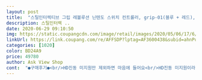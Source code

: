 ```yaml
---
layout: post 
title:  "스틸인터렉티브 그립 레볼루션 닌텐도 스위치 컨트롤러, grip-01(블루 + 레드), 1개" 
description: 스틸인터렉 ..
date: 2020-06-29 09:10:50 
img: https://static.coupangcdn.com/image/retail/images/2020/05/06/17/6/0d9e744b-a3ec-4da8-9779-10031dd35c7b.jpg 
linkUrl: https://link.coupang.com/re/AFFSDP?lptag=AF3600438&subid=ahnPublicAsk&pageKey=1565041720&itemId=2676104828&vendorItemId=70666649135&traceid=V0-113-dcc95d0c487c178c 
categories: [1020] 
color: BD24A9 
price: 49780 
author: Ask View Shop 
cont:  "●구매후기●<br/>HD진동 미지원만 제외하면 마음에 들어요<br/>HD진동 미지원이라서 스플래툰2의 경우 오징어폼으로 이동할 때 오는 미세한 진동이 거대한 바위가 굴러가는 진동으로 변해버립니다.<br/> 게임 플레이에 방해될 정도로 강하기 때문에 진동을 끄고 하셔야 합니다.<br/> 미세한  진동이 자주 사용되는 게임을 하시면 참고하세요<br/>가성비 좋코 오히려 쓰기는 편한듯<br/>그립감, 스틱의 느낌, 십자버튼 전부 조이콘보다 좋습니다<br/>흠.<br/>.<br/>그립감은 최고 버튼도 스틱도 부드러운데 정품과 비교하면 진동이 타이밍도안맞고  디테일이 떨어짐<br/>" 
---
```

